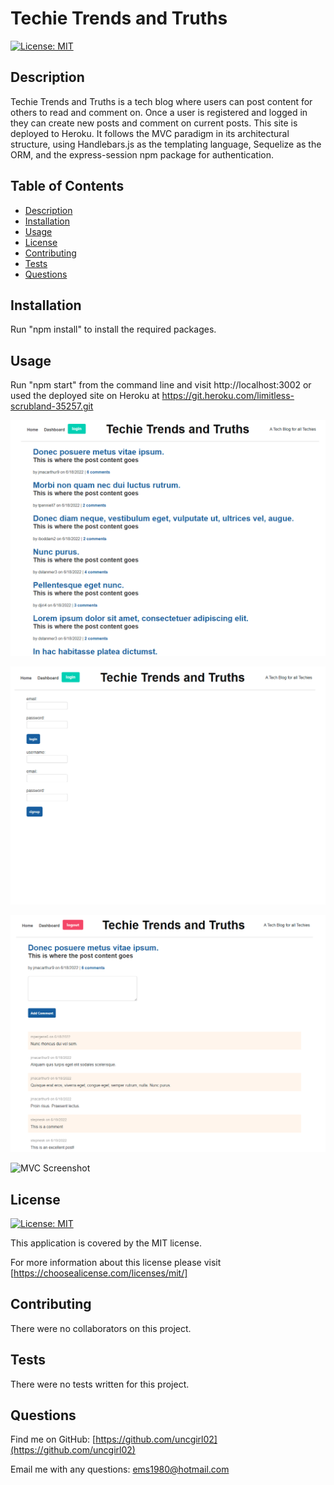 # Techie Trends and Truths
    
[![License: MIT](https://img.shields.io/badge/License-MIT-yellow.svg)](https://opensource.org/licenses/MIT)

## Description

Techie Trends and Truths is a tech blog where users can post content for others to read and comment on.  Once a user is registered and logged in they can create new posts and comment on current posts.  This site is deployed to Heroku. It follows the MVC paradigm in its architectural structure, using Handlebars.js as the templating language, Sequelize as the ORM, and the express-session npm package for authentication.

## Table of Contents

- [Description](#description)
- [Installation](#installation)
- [Usage](#usage)
- [License](#license)
- [Contributing](#contributing)
- [Tests](#tests)
- [Questions](#questions)

## Installation

Run "npm install" to install the required packages.

## Usage

Run "npm start" from the command line and visit http://localhost:3002 or used the deployed site on Heroku at https://git.heroku.com/limitless-scrubland-35257.git

![MVC Screenshot](./assets/images/screenshot1.png)

![MVC Screenshot](./assets/images/screenshot2.png)

![MVC Screenshot](./assets/images/screenshot3.png)

![MVC Screenshot](./assets/images/screenshot4.png)

## License

[![License: MIT](https://img.shields.io/badge/License-MIT-yellow.svg)](https://opensource.org/licenses/MIT)

This application is covered by the MIT license. 

For more information about this license please visit [https://choosealicense.com/licenses/mit/]

## Contributing

There were no collaborators on this project.

## Tests

There were no tests written for this project.

## Questions

Find me on GitHub: [https://github.com/uncgirl02](https://github.com/uncgirl02)

Email me with any questions: ems1980@hotmail.com
    
